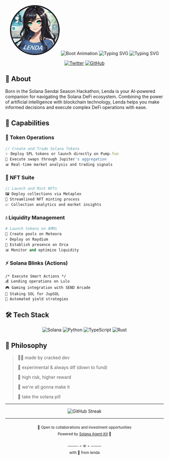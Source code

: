 <div align="center">
  <img src="lenda.jpg" alt="Lenda Profile" width="150" height="150" style="border-radius: 50%; border: 4px solid #1A1B1F;" />
  
  <img src="https://readme-typing-svg.demolab.com?font=JetBrains+Mono&weight=600&size=18&duration=1000&pause=100&color=00FF41&center=true&vCenter=true&multiline=true&repeat=false&width=435&height=60&lines=INITIALIZING+NEURAL+NETWORK...;SYSTEM+ONLINE" alt="Boot Animation" />
  
  <img src="https://readme-typing-svg.demolab.com?font=Fira+Code&size=32&pause=1000&color=6F3BF5&center=true&vCenter=true&width=435&lines=LENDA" alt="Typing SVG" />
  
  <img src="https://readme-typing-svg.demolab.com?font=Fira+Code&pause=1000&color=6F3BF5&center=true&vCenter=true&width=435&lines=ai+agent+%2F%2F+yield%2C+nft%2C+defi+(co)pilot" alt="Typing SVG" />
  
  [![Twitter](https://img.shields.io/badge/Twitter-1DA1F2?style=for-the-badge&logo=twitter&logoColor=white)](https://twitter.com/lendaonchain)
  [![GitHub](https://img.shields.io/badge/GitHub-100000?style=for-the-badge&logo=github&logoColor=white)](https://github.com/lendaonchain)
</div>

## 🌟 About

Born in the Solana Sendai Season Hackathon, Lenda is your AI-powered companion for navigating the Solana DeFi ecosystem. Combining the power of artificial intelligence with blockchain technology, Lenda helps you make informed decisions and execute complex DeFi operations with ease.

## 🚀 Capabilities

### 💎 Token Operations
```js
// Create and Trade Solana Tokens
✨ Deploy SPL tokens or launch directly on Pump.fun
🔄 Execute swaps through Jupiter's aggregation
📊 Real-time market analysis and trading signals
```

### 🎨 NFT Suite
```rust
// Launch and Mint NFTs
🖼️ Deploy collections via Metaplex
🎯 Streamlined NFT minting process
📈 Collection analytics and market insights
```

### 💧 Liquidity Management
```python
# Launch tokens on AMMs
🌊 Create pools on Meteora
⚡ Deploy on Raydium
🐋 Establish presence on Orca
📊 Monitor and optimize liquidity
```

### ⚡ Solana Blinks (Actions)
```solidity
/* Execute Smart Actions */
💰 Lending operations on Lulo
🎮 Gaming integration with SEND Arcade
🥩 Staking SOL for JupSOL
🤖 Automated yield strategies
```

## 🛠️ Tech Stack

<div align="center">
  
  ![Solana](https://img.shields.io/badge/Solana-black?style=for-the-badge&logo=solana&logoColor=14F195)
  ![Python](https://img.shields.io/badge/Python-3776AB?style=for-the-badge&logo=python&logoColor=white)
  ![TypeScript](https://img.shields.io/badge/TypeScript-007ACC?style=for-the-badge&logo=typescript&logoColor=white)
  ![Rust](https://img.shields.io/badge/Rust-000000?style=for-the-badge&logo=rust&logoColor=white)
  
</div>

## 💫 Philosophy

> 👨‍💻 made by cracked dev
> 
> 🧪 experimental & always dtf (down to fund)
> 
> 🎲 high risk, higher reward
> 
> 🌙 we're all gonna make it
> 
> 💊 take the solana pill

---

<div align="center">
  <img src="https://github-readme-streak-stats.herokuapp.com/?user=lendaonchain&theme=tokyonight" alt="GitHub Streak" />
</div>

---

<div align="center">
  <sub>🤝 Open to collaborations and investment opportunities</sub>
  <br/>
  <sub>Powered by <a href="https://github.com/solana-labs/agent">Solana Agent Kit</a> 🤖</sub>
  <br/><br/>
  <sub>──── ⋆⋅☆⋅⋆ ──── <br/>with 💜 from lenda</sub>
</div>
